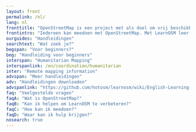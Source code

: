 ```yaml
---
layout: front
permalink: /nl/
lang: nl
fronttitle: "OpenStreetMap is een project met als doel om vrij beschikbare en vrij bewerkbare kaarten te maken. Dit doet OpenStreetMap met een groeiende groep vrijwilligers."
frontintro: "Iedereen kan meedoen met OpenStreetMap. Met LearnOSM leer je met behulp van eenvoudig te begrijpen handleidingen hoe je kunt meedoen, hoe je OpenStreetMap kunt toepassen en hoe je de gegevens uit OpenStreetMap kunt gebruiken. Zou je zelf graag een workshop willen organiseren? op LearnOSM vind je trainingsmateriaal voor workshops."
ourguides: "Handleidingen"
searchtext: "Wat zoek je?"
begspan: "Voor beginners?"
beg: "Handleiding voor beginners"
interspan: "Humanitarian Mapping"
interspanlink: /en/coordination/humanitarian
inter: "Remote mapping information"
advspan: "Meer handleidingen"
adv: "Handleidingen downloaden"
advspanlink: "https://github.com/hotosm/learnosm/wiki/English-Learning-Guides/"
faq: "Veelgestelde vragen"
faqA: "Wat is OpenStreetMap?"
faqB: "Kan ik helpen om LearnOSM te verbeteren?"
faqC: "Hoe kan ik meedoen?"
faqD: "Waar kan ik hulp krijgen?"
nosearch: true
---
```

